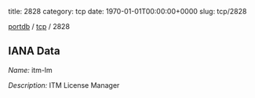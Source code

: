 title: 2828
category: tcp
date: 1970-01-01T00:00:00+0000
slug: tcp/2828

[portdb](/) / [tcp](/category/tcp.html) / 2828


## IANA Data

_Name:_ itm-lm

_Description:_ ITM License Manager

